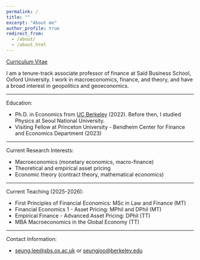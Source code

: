 ```yaml
---
permalink: /
title: ""
excerpt: "About me"
author_profile: true
redirect_from: 
  - /about/
  - /about.html
---
```


[Curriculum Vitae](/files/cv.pdf)




I am a tenure-track associate professor of finance at Saïd Business School, Oxford University. I work in macroeconomics, finance, and theory, and have a broad interest in geopolitics and geoeconomics.

-----

Education:

* Ph.D. in Economics from [UC Berkeley](https://econ.berkeley.edu/) (2022). Before then, I studied Physics at Seoul National University.
* Visiting Fellow at Princeton University - Bendheim Center for Finance and Economics Department (2023)          

-----

Current Research Interests:

* Macroeconomics (monetary economics, macro-finance)
* Theoretical and empirical asset pricing
* Economic theory (contract theory, mathematical economics)


-----

Current Teaching (2025-2026):

* First Principles of Financial Economics: MSc in Law and Finance (MT)
* Financial Economics 1 - Asset Pricing: MPhil and DPhil (MT)
* Empirical Finance - Advanced Asset Pricing: DPhil (TT)
* MBA Macroeconomics in the Global Economy (TT)

-----

Contact Information:

* seung.lee@sbs.ox.ac.uk or seungjoo@berkeley.edu
